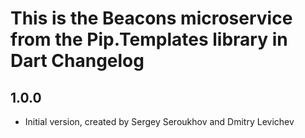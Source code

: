 # This is the Beacons microservice from the Pip.Templates library in Dart Changelog

## 1.0.0

- Initial version, created by Sergey Seroukhov and Dmitry Levichev

